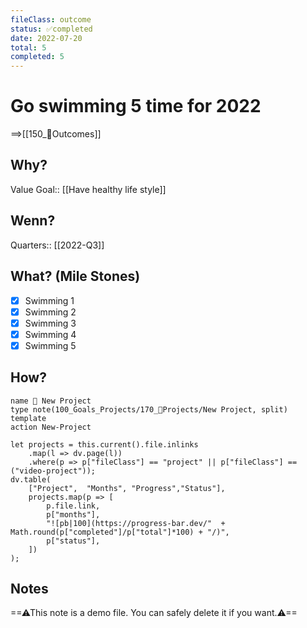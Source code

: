```yaml
---
fileClass: outcome  
status: ✅completed
date: 2022-07-20  
total: 5
completed: 5
---
```


# Go swimming 5 time for 2022
==>[[150_🎯Outcomes]]

## Why?
Value Goal:: [[Have healthy life style]]

## Wenn?
Quarters:: [[2022-Q3]]  

## What? (Mile Stones)
- [x] Swimming 1
- [x] Swimming 2
- [x] Swimming 3
- [x] Swimming 4
- [x] Swimming 5

## How?
```button
name 💎 New Project
type note(100_Goals_Projects/170_💎Projects/New Project, split) template
action New-Project
```
```dataviewjs
let projects = this.current().file.inlinks
	.map(l => dv.page(l))
    .where(p => p["fileClass"] == "project" || p["fileClass"] == ("video-project"));
dv.table(
    ["Project",  "Months", "Progress","Status"],
    projects.map(p => [
        p.file.link,
        p["months"],
        "![pb|100](https://progress-bar.dev/"  + Math.round(p["completed"]/p["total"]*100) + "/)",
        p["status"],
    ])
);
```

## Notes
==⚠This note is a demo file. You can safely delete it if you want.⚠==